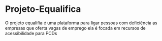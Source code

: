 # Projeto-Equalifica
O projeto equalifia é uma plataforma para ligar pessoas com deficiência  as empresas que oferta vagas de emprego ela é focada em recursos de acessibilidade para PCDs

